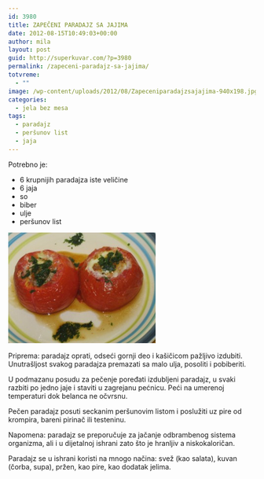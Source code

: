 ```yaml
---
id: 3980
title: ZAPEČENI PARADAJZ SA JAJIMA
date: 2012-08-15T10:49:03+00:00
author: mila
layout: post
guid: http://superkuvar.com/?p=3980
permalink: /zapeceni-paradajz-sa-jajima/
totvreme:
  - ""
image: /wp-content/uploads/2012/08/Zapeceniparadajzsajajima-940x198.jpg
categories:
  - jela bez mesa
tags:
  - paradajz
  - peršunov list
  - jaja
---
```

Potrebno je:

  * 6 krupnijih paradajza iste veličine
  * 6 jaja
  * so
  * biber
  * ulje
  * peršunov list

<img class="alignnone size-medium wp-image-3981" title="Zapeceniparadajzsajajima" src="/wp-content/uploads/2012/08/Zapeceniparadajzsajajima-300x225.jpg" alt="" width="300" height="225" /> 

Priprema: paradajz oprati, odseći gornji deo i kašičicom pažljivo izdubiti. Unutrašljost svakog paradajza premazati sa malo ulja, posoliti i pobiberiti.

U podmazanu posudu za pečenje poređati izdubljeni paradajz, u svaki razbiti po jedno jaje i staviti u zagrejanu pećnicu. Peći na umerenoj temperaturi dok belanca ne očvrsnu.

Pečen paradajz posuti seckanim peršunovim listom i poslužiti uz pire od krompira, bareni pirinač ili testeninu.

Napomena: paradajz se preporučuje za jačanje odbrambenog sistema organizma, ali i u dijetalnoj ishrani zato što je hranljiv a niskokaloričan.

Paradajz se u ishrani koristi na mnogo načina: svež (kao salata), kuvan (čorba, supa), pržen, kao pire, kao dodatak jelima.